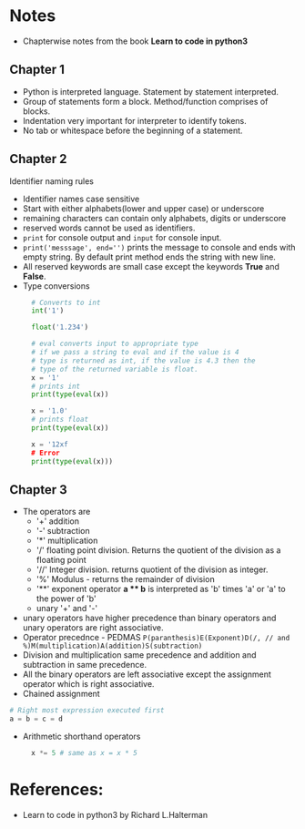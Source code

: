 # Notes
* Chapterwise notes from the book **Learn to code in python3**

## Chapter 1

* Python is interpreted language. Statement by statement interpreted.
* Group of statements form a block. Method/function comprises of blocks.
* Indentation very important for interpreter to identify tokens.
* No tab or whitespace before the beginning of a statement.

## Chapter 2

Identifier naming rules
* Identifier names case sensitive
* Start with either alphabets(lower and upper case) or underscore
* remaining characters can contain only alphabets, digits or underscore
* reserved words cannot be used as identifiers.
* `print` for console output and `input` for console input.
* `print('messsage', end='')` prints the message to console and ends with empty string. By default print method ends the string with new line.
* All reserved keywords are small case except the keywords **True** and **False**.
* Type conversions
  ```Python
    # Converts to int
    int('1')

    float('1.234')

    # eval converts input to appropriate type
    # if we pass a string to eval and if the value is 4
    # type is returned as int, if the value is 4.3 then the
    # type of the returned variable is float.
    x = '1'
    # prints int
    print(type(eval(x))

    x = '1.0'
    # prints float
    print(type(eval(x))

    x = '12xf
    # Error
    print(type(eval(x)))
  ```

## Chapter 3
* The operators are 
    - '+' addition
    - '-' subtraction
    - '*' multiplication
    - '/' floating point division. Returns the quotient of the division as a floating point
    - '//' Integer division. returns quotient of the division as integer.
    - '%' Modulus - returns the remainder of division
    - '\*\*' exponent operator __a \*\* b__ is interpreted as 'b' times 'a' or 'a' to the power of 'b'
    - unary '+' and '-'
* unary operators have higher precedence than binary operators and unary operators are right associative.
* Operator precednce - PEDMAS
    `P(paranthesis)E(Exponent)D(/, // and %)M(multiplication)A(addition)S(subtraction)`
* Division and multiplication same precedence and addition and subtraction in same precedence.
* All the binary operators are left associative except the assignment operator which is right associative.
* Chained assignment 
```Python
# Right most expression executed first
a = b = c = d
```
* Arithmetic shorthand operators
  ```Python
    x *= 5 # same as x = x * 5 
  ```

# References:
* Learn to code in python3 by Richard L.Halterman